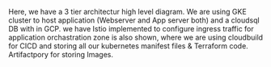 Here, we have a 3 tier architectur high level diagram. We are using GKE cluster to host application (Webserver and App server both) and a cloudsql DB with in GCP.
we have Istio implemented to configure ingress traffic for application
orchastration zone is also shown, where we are using cloudbuild for CICD and storing all our kubernetes manifest files & Terraform code. Artifactpory for storing Images.
